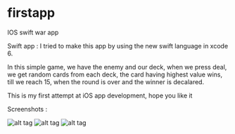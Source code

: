 # firstapp
IOS swift war app

Swift app :
I tried to make this app by using the new swift language in xcode 6.

In this simple game, we have the enemy and our deck, when we press deal, we get random cards from each deck, the card having
highest value wins, till we reach 15, when the round is over and the winner is decalared.

This is my first attempt at iOS app development, hope you like it

Screenshots :

![alt tag](http://github.com/ddemented/firstapp/s1.png)
![alt tag](http://github.com/ddemented/firstapp/s2.png)
![alt tag](http://github.com/ddemented/firstapp/s3.png)
